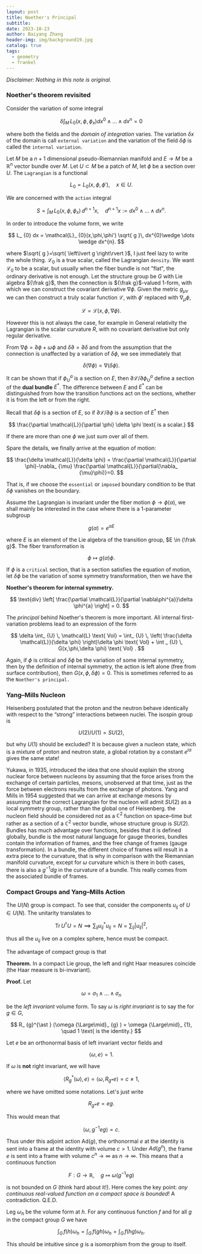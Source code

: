 ```yaml
---
layout: post
title: Noether's Principal
subtitle: 
date: 2023-10-23
author: Baiyang Zhang
header-img: img/background19.jpg
catalog: true
tags:
  - geometry
  - frankel
---
```


*Disclaimer: Nothing in this note is original.*

### Noether's theorem revisited

Consider the variation of some integral

$$
\delta\int _ {M} \,  L_ {0}(x,\phi,\phi_ {x}) dx^0 \wedge \dots \wedge dx^{n} =0
$$

where both the fields and the *domain of integration* varies. The variation $\delta x$ of the domain is call `external variation` and the variation of the field $\delta \phi$ is called the `internal variation`. 

Let $M$ be a $n+1$ dimensional pseudo-Riemannian manifold and $E\to M$ be a $\mathbb{R}^{n}$ vector bundle over $M$. Let $U\subset M$ be a patch of $M$, let $\phi$ be a section over $U$. The `Lagrangian` is a functional 

$$
L_ {0} = L_ {0}(x, \phi,\phi'),\quad  x \in  U.
$$

We are concerned with the `action` integral

$$
S = \int_ {M} \, L_ {0}(x,\phi,\phi _ {x}) \,d^{n+1}x,\quad  d^{n+1}x := dx^{0}\wedge \dots \wedge dx^{n}.
$$

In order to introduce the volume form, we write

$$
L_ {0} dx  = \mathcal{L}_ {0}(x,\phi,\phi') \sqrt{ g }\, dx^{0}\wedge \dots \wedge dx^{n}.
$$

where $\sqrt{ g }=\sqrt{ \left\lvert g \right\rvert }$, I just feel lazy to write the whole thing. $\mathcal{L}_ {0}$ is a true scalar, called the Lagrangian `density`. We want $\mathcal{L}_ {0}$ to be a scalar, but usually when the fiber bundle is not "flat", the ordinary derivative is not enough. Let the structure group be $G$ with Lie algebra ${\frak g}$, then the connection is ${\frak g}$-valued 1-form, with which we can construct the covariant derivative $\nabla \phi$. Given the metric $g_ {\mu \nu}$ we can then construct a truly scalar function $\mathcal{L}$, with $\phi'$ replaced with $\nabla_ {\mu}\phi$, 

$$
\mathcal{L} = \mathcal{L}(x,\phi,\nabla \phi).
$$

However this is not always the case, for example in General relativity the Lagrangian is the scalar curvature $R$, with no covariant derivative but only regular derivative.

From $\nabla \phi=\partial \phi+\omega \phi$ and $\delta \partial=\partial \delta$ and from the assumption that the connection is unaffected by a variation of $\delta \phi$, we see immediately that 

$$
\delta (\nabla \phi) = \nabla (\delta \phi).
$$

It can be shown that if $\phi_ {U}^{a}$ is a section on $E$, then $\partial \mathcal{L} / \partial \phi_ {U}^{a}$ define a section of the **dual bundle** $E^{\ast}$. The difference between $E$ and $E^{\ast}$ can be distinguished from how the transition functions act on the sections, whether it is from the left or from the right. 

Recall that $\delta \phi$ is a section of $E$, so if $\partial \mathcal{L} / \partial \phi$ is a section of $E^{\ast}$ then

$$
\frac{\partial \mathcal{L}}{\partial \phi} \delta \phi \text{ is a scalar.}
$$

If there are more than one $\phi$ we just sum over all of them. 

Spare the details, we finally arrive at the equation of motion:

$$
\frac{\delta \mathcal{L}}{\delta \phi} = \frac{\partial \mathcal{L}}{\partial \phi}-\nabla_ {\mu} \frac{\partial \mathcal{L}}{\partial(\nabla_ {\mu}\phi)}=0.
$$

That is, if we choose the `essential` or `imposed` boundary condition to be that $\delta \phi$ vanishes on the boundary. 

Assume the Lagrangian is invariant under the fiber motion $\phi\to \phi(\alpha)$, we shall mainly be interested in the case where there is a 1-parameter subgroup 

$$
g(\alpha) = e^{ \alpha E }
$$

where $E$ is an element of the Lie algebra of the transition group, $E \in {\frak g}$. The fiber transformation is 

$$
\phi \mapsto g(\alpha) \phi.
$$

If $\phi$ is a `critical` section, that is a section satisfies the equation of motion, let $\delta \phi$ be the variation of some symmetry transformation, then we have the 

**Noether's theorem for internal symmetry.** 

$$
\text{div} \left[ \frac{\partial \mathcal{L}}{\partial \nabla\phi^{a}}\delta \phi^{a} \right] = 0.
$$

The *principal* behind Noether's theorem is more important. All internal first-variation problems lead to an expression of the form 

$$
\delta \int_ {U} \, \mathcal{L} \text{ Vol}  = \int_ {U} \,  \left( \frac{\delta \mathcal{L}}{\delta \phi} \right)\delta \phi \text{ Vol} + \int _ {U} \, G(x,\phi,\delta \phi) \text{ Vol} .
$$

Again, if $\phi$ is critical and $\delta \phi$ be the variation of some internal symmetry, then by the definition of internal symmetry, the action is left alone (free from surface contribution), then $G(x,\phi,\delta \phi)=0$. This is sometimes referred to as the `Noether's principal.` 

### Yang–Mills Nucleon

Heisenberg postulated that the proton and the neutron behave identically with respect to the “strong” interactions between nuclei. The isospin group is 

$$
U(2) / U(1) = SU(2),
$$

but why $U(1)$ should be excluded? It is because given a nucleon state, which is a mixture of proton and neutron state, a global rotation by a constant $e^{ i\alpha }$ gives the same state!

Yukawa, in 1935, introduced the idea that one should explain the strong nuclear force between nucleons by assuming that the force arises from the exchange of certain particles, mesons, unobserved at that time, just as the force between electrons results from the exchange of photons. Yang and Mills in 1954 suggested that we can arrive at exchange mesons by assuming that the correct Lagrangian for the nucleon will admit $SU(2)$ as a local symmetry group, rather than the global one of Heisenberg. the nucleon field should be considered not as a $\mathbb{C}^{2}$ function on space–time but rather as a section of a $\mathbb{C}^{2}$ vector bundle, whose structure group is $SU(2)$. Bundles has much advantage over functions, besides that it is defined globally, bundle is the most natural language for gauge theories, bundles contain the information of frames, and the free change of frames (gauge transformation). In a bundle, the different choice of frames will result in a extra piece to the curvature, that is why in comparison with the Riemannian manifold curvature, except for $\omega$ curvature which is there in both cases, there is also a $g^{-1}dg$ in the curvature of a bundle. This really comes from the associated bundle of frames. 

### Compact Groups and Yang–Mills Action

The $U(N)$ group is compact. To see that, consider the components $u_ {ij}$ of $U\in U(N)$. The unitarity translates to

$$
\mathrm{Tr}\,U^{\dagger} U = N \implies \sum_ {ij} {u}^{\ast }_ {ij} u_ {ij} = N = \sum_ {ij} \left\lvert u_ {ij} \right\rvert ^{2},
$$

thus all the $u_ {ij}$ live on a complex sphere, hence must be compact.

The advantage of compact group is that 

**Theorem.**  In a compact Lie group, the left and right Haar measures coincide (the Haar measure is bi-invariant).

**Proof.** Let 

$$
\omega = \sigma_ {1} \wedge  \dots \wedge  \sigma_ {n}
$$

be the *left invariant* volume form. To say $\omega$ is *right invariant* is to say the for $g \in G$, 

$$
R_ {g}^{\ast } (\omega {\Large\mid}_ {g} ) = \omega {\Large\mid}_ {1}, \quad  1 \text{ is the identity.} 
$$

Let $e$ be an orthonormal basis of left invariant vector fields and 

$$
\left\langle \omega,e \right\rangle =1.
$$

If $\omega$ is **not** right invariant, we will have 

$$
\left\langle R_ {g}^{\ast }(\omega), e \right\rangle = \left\langle \omega, R_ {g\ast } e \right\rangle =c \neq 1,
$$

where we have omitted some notations. Let's just write 

$$
R_ {g\ast } e = e g.
$$

This would mean that 

$$
\left\langle \omega, g^{-1} eg \right\rangle =c.
$$

Thus under this adjoint action $\text{Ad}(g)$, the orthonormal $e$ at the identity is sent into a frame at the identity with volume $c > 1$. Under $Ad(g^{n})$, the frame $e$ is sent into a frame with volume $c^{n}\to \infty$ as $n\to \infty$. This means that a continuous function 

$$
F: G \to \mathbb{R}, \quad  g \mapsto \omega(g ^{-1}e g)
$$

is not bounded on $G$ (think hard about it!). Here comes the key point: *any continuous real-valued function on a compact space is bounded*! A contradiction. Q.E.D.

Leg $\omega_ {h}$ be the volume form at $h$. For any continuous function $f$ and for all $g$ in the compact group $G$ we have

$$
\int _ {G} \, f(h) \omega_ {h} = \int _ {G} \, f(gh) \omega_ {h} =   \int _ {G} \, f(hg) \omega_ {h}.
$$

This should be intuitive since $g$ is a isomorphism from the group to itself. 

